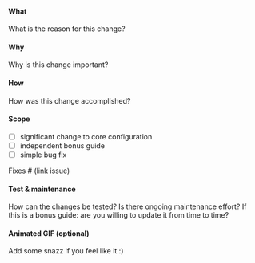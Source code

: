 #### What

What is the reason for this change?

#### Why

Why is this change important?

#### How

How was this change accomplished?

#### Scope

- [ ] significant change to core configuration
- [ ] independent bonus guide
- [ ] simple bug fix

Fixes # (link issue)

#### Test & maintenance

How can the changes be tested? Is there ongoing maintenance effort? If this is a bonus guide: are you willing to update it from time to time?

#### Animated GIF (optional)

Add some snazz if you feel like it :)
